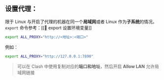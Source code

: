 ## 设置代理：

限于 Linux 与开启了代理的机器在同一个**局域网**或者 Linux 作为**子系统**的情况。
`export` 命令参考：[[🚧  export 设置环境变量]]

```bash
export ALL_PROXY="http://<地址>:<端口>"
```

例如：

```bash
export ALL_PROXY="http://127.0.0.1:7890"
```

> 可以在 Clash 中使用复制对应的**端口和地址**，然后开启 **Allow LAN** 允许局域网链接

